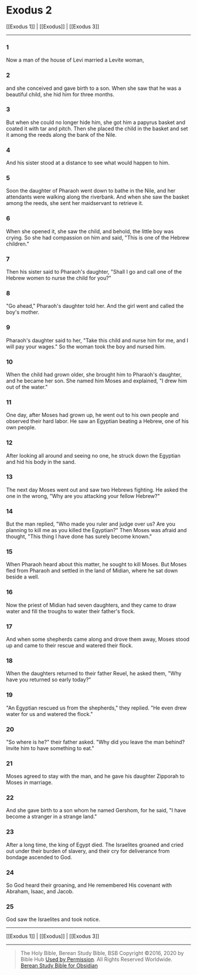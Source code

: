 # Exodus 2

[[Exodus 1]] | [[Exodus]] | [[Exodus 3]]

---

### 1
Now a man of the house of Levi married a Levite woman,

### 2
and she conceived and gave birth to a son. When she saw that he was a beautiful child, she hid him for three months.

### 3
But when she could no longer hide him, she got him a papyrus basket and coated it with tar and pitch. Then she placed the child in the basket and set it among the reeds along the bank of the Nile.

### 4
And his sister stood at a distance to see what would happen to him.

### 5
Soon the daughter of Pharaoh went down to bathe in the Nile, and her attendants were walking along the riverbank. And when she saw the basket among the reeds, she sent her maidservant to retrieve it.

### 6
When she opened it, she saw the child, and behold, the little boy was crying. So she had compassion on him and said, "This is one of the Hebrew children."

### 7
Then his sister said to Pharaoh's daughter, "Shall I go and call one of the Hebrew women to nurse the child for you?"

### 8
"Go ahead," Pharaoh's daughter told her. And the girl went and called the boy's mother.

### 9
Pharaoh's daughter said to her, "Take this child and nurse him for me, and I will pay your wages." So the woman took the boy and nursed him.

### 10
When the child had grown older, she brought him to Pharaoh's daughter, and he became her son. She named him Moses and explained, "I drew him out of the water."

### 11
One day, after Moses had grown up, he went out to his own people and observed their hard labor. He saw an Egyptian beating a Hebrew, one of his own people.

### 12
After looking all around and seeing no one, he struck down the Egyptian and hid his body in the sand.

### 13
The next day Moses went out and saw two Hebrews fighting. He asked the one in the wrong, "Why are you attacking your fellow Hebrew?"

### 14
But the man replied, "Who made you ruler and judge over us? Are you planning to kill me as you killed the Egyptian?" Then Moses was afraid and thought, "This thing I have done has surely become known."

### 15
When Pharaoh heard about this matter, he sought to kill Moses. But Moses fled from Pharaoh and settled in the land of Midian, where he sat down beside a well.

### 16
Now the priest of Midian had seven daughters, and they came to draw water and fill the troughs to water their father's flock.

### 17
And when some shepherds came along and drove them away, Moses stood up and came to their rescue and watered their flock.

### 18
When the daughters returned to their father Reuel, he asked them, "Why have you returned so early today?"

### 19
"An Egyptian rescued us from the shepherds," they replied. "He even drew water for us and watered the flock."

### 20
"So where is he?" their father asked. "Why did you leave the man behind? Invite him to have something to eat."

### 21
Moses agreed to stay with the man, and he gave his daughter Zipporah to Moses in marriage.

### 22
And she gave birth to a son whom he named Gershom, for he said, "I have become a stranger in a strange land."

### 23
After a long time, the king of Egypt died. The Israelites groaned and cried out under their burden of slavery, and their cry for deliverance from bondage ascended to God.

### 24
So God heard their groaning, and He remembered His covenant with Abraham, Isaac, and Jacob.

### 25
God saw the Israelites and took notice.

---

[[Exodus 1]] | [[Exodus]] | [[Exodus 3]]

---

> The Holy Bible, Berean Study Bible, BSB
> Copyright &copy;2016, 2020 by Bible Hub
> [Used by Permission](https://berean.bible/terms.htm). All Rights Reserved Worldwide.
> [Berean Study Bible for Obsidian](https://github.com/gapmiss/berean-study-bible-for-obsidian)

